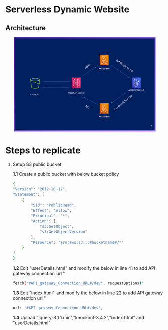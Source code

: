 # Serverless Dynamic Website

## Architecture
<p align="center">
  <img src="Slide.png" width="450" height="300" title="Architecture"> 
</p>

# Steps to replicate
 1. Setup S3 public bucket

	**1.1** Create a public bucket with below bucket policy
	```bash
	{
    "Version": "2012-10-17",
    "Statement": [
        {
            "Sid": "PublicRead",
            "Effect": "Allow",
            "Principal": "*",
            "Action": [
                "s3:GetObject",
                "s3:GetObjectVersion"
            ],
            "Resource": "arn:aws:s3:::#bucketname#/*"
        }
    ]
	}
	```
	**1.2**  Edit "userDetails.html" and modify the below in line 41 to add API gateway connection url "
	```bash
	fetch("#API_gateway_Connection_URL#/dev", requestOptions)"
	```
	**1.3**  Edit "index.html" and modify the below in line 22 to add API gateway connection url "
	```bash
	url: '#API_gateway_Connection_URL#/dev',
	```
	**1.4**  Upload "jquery-3.1.1.min","knockout-3.4.2","index.html" and "userDetails.html"

<!-- 1. item1
1. item2
    1. subitem1
    2. subitem2 -->


